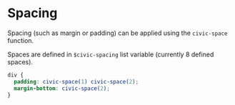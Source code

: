 # Spacing

Spacing (such as margin or padding) can be applied using the `civic-space`
function.

Spaces are defined in `$civic-spacing` list variable (currently 8 defined
spaces).

```scss
div {
  padding: civic-space(1) civic-space(2);
  margin-bottom: civic-space(2);
}
```
